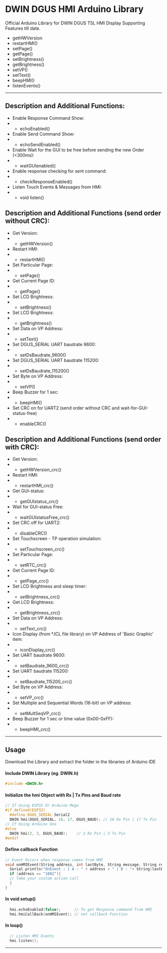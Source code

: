 # DWIN DGUS HMI Arduino Library
Official Arduino Library for DWIN DGUS T5L HMI Display
Supporting Features till date.
- getHWVersion
- restartHMI()
- setPage()
- getPage()
- setBrightness()
- getBrightness()
- setVP()
- setText()
- beepHMI()
- listenEvents()

----
  ## Description and Additional Functions:
  
  - Enable Response Command Show:
  - - echoEnabled()
  - Enable Send Command Show:
  - - echoSendEnabled()
  - Enable Wait for the GUI to be free before sending the new Order (<300ms):
  - - waitGUIenabled()
  - Enable response checking for sent command:
  - - checkResponseEnabled()
  - Listen Touch Events & Messages from HMI:
  - - void listen()
  
  ## Description and Additional Functions (send order without CRC):
  - Get Version:
  - - getHWVersion()
  - Restart HMI:
  - - restartHMI()
  - Set Particular Page:
  - - setPage()
  - Get Current Page ID:
  - - getPage()
  - Set LCD Brightness:
  - - setBrightness()
  - Set LCD Brightness:
  - - getBrightness()
  - Set Data on VP Address:
  - - setText()
  - Set DGUS_SERIAL UART baudrate 9600:
  - - setDsBaudrate_9600()
  - Set DGUS_SERIAL UART baudrate 115200:
  - - setDsBaudrate_115200()
  - Set Byte on VP Address:
  - - setVP()
  - Beep Buzzer for 1 sec:
  - - beepHMI()
  - Set CRC on for UART2 (send order without CRC and wait-for-GUI-status-free)
  - - enableCRC()

  ## Description and Additional Functions (send order with CRC):
  - Get Version:
  - - getHWVersion_crc()
  - Restart HMI:
  - - restartHMI_crc()
  - Get GUI-status:
  - - getGUIstatus_crc()
  - Wait for GUI-status Free:
  - - waitGUIstatusFree_crc()
  - Set CRC off for UART2:
  - - disableCRC()
  - Set Touchscreen - TP operation simulation:
  - - setTouchscreen_crc()
  - Set Particular Page:
  - - setRTC_crc()
  - Get Current Page ID:
  - - getPage_crc()
  - Set LCD Brightness and sleep timer:
  - - setBrightness_crc()
  - Get LCD Brightness:
  - - getBrightness_crc()
  - Set Data on VP Address:
  - - setText_crc()
  - Icon Display (from *.ICL file library) on VP Address of 'Basic Graphic' item:
  - - iconDisplay_crc()
  - Set UART baudrate 9600:
  - - setBaudrate_9600_crc()
  - Set UART baudrate 115200:
  - - setBaudrate_115200_crc()
  - Set Byte on VP Address:
  - - setVP_crc()
  - Set Multiple and Sequential Words (16-bit) on VP address:
  - - setMultSeqVP_crc()
  - Beep Buzzer for 1 sec or time value (0x00-0xFF):
  - - beepHMI_crc()

----

## Usage
Download the Library and extract the folder in the libraries of Arduino IDE
#### Include DWIN Library (eg. DWIN.h) 
```C++
#include <DWIN.h>
```

#### Initialize the hmi Object with Rx | Tx Pins and Baud rate
```C++
// If Using ESP32 Or Arduino Mega 
#if defined(ESP32)
  #define DGUS_SERIAL Serial2
  DWIN hmi(DGUS_SERIAL, 16, 17, DGUS_BAUD); // 16 Rx Pin | 17 Tx Pin
// If Using Arduino Uno
#else
  DWIN hmi(2, 3, DGUS_BAUD);    // 2 Rx Pin | 3 Tx Pin
#endif
```

#### Define callback Function
```C++
// Event Occurs when response comes from HMI
void onHMIEvent(String address, int lastByte, String message, String response){  
  Serial.println("OnEvent : [ A : " + address + " | D : "+ String(lastByte, HEX)+ " | M : "+message+" | R : "+response+ " ]"); 
  if (address == "1002"){
  // Take your custom action call
  }
}
```

#### In void setup()
```C++
  hmi.echoEnabled(false);      // To get Response command from HMI
  hmi.hmiCallBack(onHMIEvent); // set callback Function
```

#### In loop()
```C++
  // Listen HMI Events
  hmi.listen();
```

---
